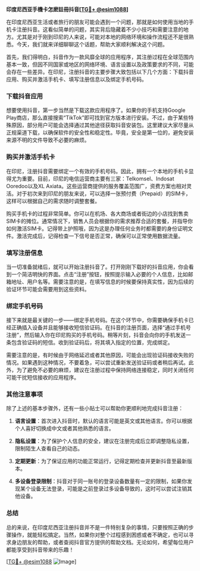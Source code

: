 **印度尼西亚手機卡怎麽註冊抖音[[TG💪+ @esim1088](https://t.me/s/esim1088)]**

在印度尼西亚生活或者旅行的朋友可能会遇到一个问题，那就是如何使用当地的手机卡注册抖音。这看似简单的问题，其实背后隐藏着不少小技巧和需要注意的地方。尤其是对于刚到印尼的人来说，可能对本地的网络环境和操作流程还不是很熟悉。今天，我们就来详细聊聊这个话题，帮助大家顺利解决这个问题。

首先，我们得明白，抖音作为一款风靡全球的应用程序，其注册过程在全球范围内基本一致，但因不同国家或地区的网络环境、语言设置以及政策要求的不同，可能会存在一些差异。在印尼，注册抖音的主要步骤大致包括以下几个方面：下载抖音应用、购买并激活手机卡、填写注册信息以及绑定手机号码。

### 下载抖音应用

想要使用抖音，第一步当然是下载这款应用程序了。如果你的手机支持Google Play商店，那么直接搜索“TikTok”即可找到官方版本进行安装。不过，由于某些特殊原因，部分用户可能会选择通过其他途径获取抖音安装包。这里建议大家尽量从正规渠道下载，以确保软件的安全性和稳定性。毕竟，安全是第一位的，避免安装来源不明的文件导致不必要的麻烦。

### 购买并激活手机卡

在印尼，注册抖音需要绑定一个有效的手机号码。因此，拥有一个本地的手机卡显得尤为重要。目前，印尼的电信运营商主要有三家：Telkomsel、Indosat Ooredoo以及XL Axiata。这些运营商提供的服务覆盖范围广，资费方案也相对灵活。对于初次来到印尼的朋友来说，可以选择一张预付费（Prepaid）的SIM卡，这样可以根据自己的需求随时调整套餐。

购买手机卡的过程非常简单。你可以在机场、各大商场或者街边的小店找到售卖SIM卡的摊位。通常情况下，销售人员会根据你的需求推荐合适的套餐，并指导你如何激活SIM卡。记得带上护照哦，因为这是办理任何业务时都需要的身份证明文件。激活完成后，记得检查一下信号是否正常，确保可以正常使用数据流量。

### 填写注册信息

当一切准备就绪后，就可以开始注册抖音了。打开刚刚下载好的抖音应用，你会看到一个简洁明快的界面。点击“注册”按钮，按照提示输入必要的个人信息，比如邮箱地址、用户名等。需要注意的是，在填写信息的时候要保持真实性，因为后续的验证环节可能会需要用到这些资料。

### 绑定手机号码

接下来就是最关键的一步——绑定手机号码。在这个环节中，你需要确保手机卡已经正确插入设备并且能够接收短信验证码。在抖音的注册页面，选择“通过手机号注册”，然后输入你在印尼购买的手机号码。稍等片刻，抖音会向你的手机发送一条包含验证码的短信。收到验证码后，将其填入指定的位置，完成绑定。

需要注意的是，有时候由于网络延迟或者其他原因，可能会出现验证码接收失败的情况。如果遇到这种情况，不要着急，可以尝试重新发送验证码或者稍后再试。此外，为了避免不必要的麻烦，建议在注册过程中保持网络连接稳定，同时关闭任何可能干扰短信接收的应用程序。

### 其他注意事项

除了上述的基本步骤外，还有一些小贴士可以帮助你更顺利地完成抖音注册：

1. **语言设置**：首次进入抖音时，默认的语言可能是英文或其他语言。你可以根据个人喜好切换成中文或者其他熟悉的语言。
   
2. **隐私设置**：为了保护个人信息的安全，建议在注册完成后立即调整隐私设置，限制陌生人查看自己的动态。
   
3. **定期更新**：为了保证应用的功能正常运行，记得定期检查并更新抖音至最新版本。
   
4. **多设备登录限制**：抖音对于同一账号的登录设备数量有一定的限制，如果你发现某个设备无法登录，可能是之前登录过多设备导致的，这时可以尝试注销其他设备。

### 总结

总的来说，在印度尼西亚注册抖音并不是一件特别复杂的事情，只要按照正确的步骤操作，就能轻松搞定。当然，如果你对整个过程感到困惑或者不确定，也可以寻求身边朋友的帮助，或者查阅抖音官方提供的帮助文档。无论如何，希望每位用户都能享受到抖音带来的乐趣！

[[TG💪+ @esim1088](https://t.me/s/esim1088) ![Image](https://i.postimg.cc/4NQfJmqS/Snipaste-2025-05-13-00-14-12.png)]